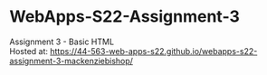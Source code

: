 # WebApps-S22-Assignment-3
Assignment 3 - Basic HTML\
Hosted at: https://44-563-web-apps-s22.github.io/webapps-s22-assignment-3-mackenziebishop/